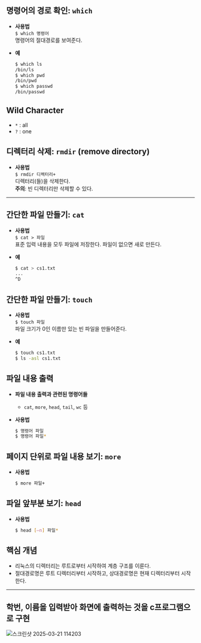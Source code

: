 ## 명령어의 경로 확인: `which`
- **사용법**  
  `$ which 명령어`  
  명령어의 절대경로를 보여준다.

- **예**  
  ```bash
  $ which ls  
  /bin/ls  
  $ which pwd  
  /bin/pwd  
  $ which passwd  
  /bin/passwd

## Wild Character
- `*` : all
- `?` : one

## 디렉터리 삭제: `rmdir` (remove directory)
- **사용법**  
  `$ rmdir 디렉터리+`  
  디렉터리(들)을 삭제한다.  
  **주의**: 빈 디렉터리만 삭제할 수 있다.

---

## 간단한 파일 만들기: `cat`
- **사용법**  
  `$ cat > 파일`  
  표준 입력 내용을 모두 파일에 저장한다. 파일이 없으면 새로 만든다.

- **예**  
  ```bash
  $ cat > cs1.txt  
  ...  
  ^D

## 간단한 파일 만들기: `touch`
- **사용법**  
  `$ touch 파일`  
  파일 크기가 0인 이름만 있는 빈 파일을 만들어준다.

- **예**  
  ```bash
  $ touch cs1.txt  
  $ ls -asl cs1.txt

## 파일 내용 출력
- **파일 내용 출력과 관련된 명령어들**
  - `cat`, `more`, `head`, `tail`, `wc` 등

- **사용법**
  ```bash
  $ 명령어 파일  
  $ 명령어 파일*

## 페이지 단위로 파일 내용 보기: `more`
- **사용법**
  ```bash
  $ more 파일+

## 파일 앞부분 보기: `head`
- **사용법**
  ```bash
  $ head [–n] 파일*

## 핵심 개념
- 리눅스의 디렉터리는 루트로부터 시작하여 계층 구조를 이룬다.
- 절대경로명은 루트 디렉터리부터 시작하고, 상대경로명은 현재 디렉터리부터 시작한다.

---

## 학번, 이름을 입력받아 화면에 출력하는 것을 c프로그램으로 구현
![스크린샷 2025-03-21 114203](https://github.com/user-attachments/assets/ca3555d2-2cd9-4939-b8d7-9da8654380a6)

